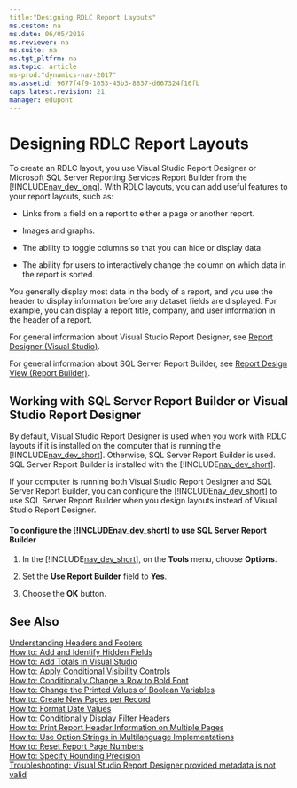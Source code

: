 ```yaml
---
title:"Designing RDLC Report Layouts"
ms.custom: na
ms.date: 06/05/2016
ms.reviewer: na
ms.suite: na
ms.tgt_pltfrm: na
ms.topic: article
ms-prod:"dynamics-nav-2017"
ms.assetid: 9677f4f9-1053-45b3-8837-d667324f16fb
caps.latest.revision: 21
manager: edupont
---
```

# Designing RDLC Report Layouts
To create an RDLC layout, you use Visual Studio Report Designer or Microsoft SQL Server Reporting Services Report Builder from the [!INCLUDE[nav_dev_long](includes/nav_dev_long_md.md)]. With RDLC layouts, you can add useful features to your report layouts, such as:  
  
-   Links from a field on a report to either a page or another report.  
  
-   Images and graphs.  
  
-   The ability to toggle columns so that you can hide or display data.  
  
-   The ability for users to interactively change the column on which data in the report is sorted.  
  
 You generally display most data in the body of a report, and you use the header to display information before any dataset fields are displayed. For example, you can display a report title, company, and user information in the header of a report.  
  
 For general information about Visual Studio Report Designer, see [Report Designer \(Visual Studio\)](http://go.microsoft.com/fwlink/?LinkID=123725).  
  
 For general information about SQL Server Report Builder, see [Report Design View \(Report Builder\)](http://go.microsoft.com/fwlink/?LinkId=317717).  
  
## Working with SQL Server Report Builder or Visual Studio Report Designer  
 By default, Visual Studio Report Designer is used when you work with RDLC layouts if it is installed on the computer that is running the [!INCLUDE[nav_dev_short](includes/nav_dev_short_md.md)]. Otherwise, SQL Server Report Builder is used. SQL Server Report Builder is installed with the [!INCLUDE[nav_dev_short](includes/nav_dev_short_md.md)].  
  
 If your computer is running both Visual Studio Report Designer and SQL Server Report Builder, you can configure the [!INCLUDE[nav_dev_short](includes/nav_dev_short_md.md)] to use SQL Server Report Builder when you design layouts instead of Visual Studio Report Designer.  
  
#### To configure the [!INCLUDE[nav_dev_short](includes/nav_dev_short_md.md)] to use SQL Server Report Builder  
  
1.  In the [!INCLUDE[nav_dev_short](includes/nav_dev_short_md.md)], on the **Tools** menu, choose **Options**.  
  
2.  Set the **Use Report Builder** field to **Yes**.  
  
3.  Choose the **OK** button.  
  
## See Also  
 [Understanding Headers and Footers](Understanding-Headers-and-Footers.md)   
 [How to: Add and Identify Hidden Fields](../Topic/How%20to:%20Add%20and%20Identify%20Hidden%20Fields.md)   
 [How to: Add Totals in Visual Studio](../Topic/How%20to:%20Add%20Totals%20in%20Visual%20Studio.md)   
 [How to: Apply Conditional Visibility Controls](../Topic/How%20to:%20Apply%20Conditional%20Visibility%20Controls.md)   
 [How to: Conditionally Change a Row to Bold Font](../Topic/How%20to:%20Conditionally%20Change%20a%20Row%20to%20Bold%20Font.md)   
 [How to: Change the Printed Values of Boolean Variables](../Topic/How%20to:%20Change%20the%20Printed%20Values%20of%20Boolean%20Variables.md)   
 [How to: Create New Pages per Record](../Topic/How%20to:%20Create%20New%20Pages%20per%20Record.md)   
 [How to: Format Date Values](../Topic/How%20to:%20Format%20Date%20Values.md)   
 [How to: Conditionally Display Filter Headers](../Topic/How%20to:%20Conditionally%20Display%20Filter%20Headers.md)   
 [How to: Print Report Header Information on Multiple Pages](../Topic/How%20to:%20Print%20Report%20Header%20Information%20on%20Multiple%20Pages.md)   
 [How to: Use Option Strings in Multilanguage Implementations](../Topic/How%20to:%20Use%20Option%20Strings%20in%20Multilanguage%20Implementations.md)   
 [How to: Reset Report Page Numbers](../Topic/How%20to:%20Reset%20Report%20Page%20Numbers.md)   
 [How to: Specify Rounding Precision](../Topic/How%20to:%20Specify%20Rounding%20Precision.md)   
 [Troubleshooting: Visual Studio Report Designer provided metadata is not valid](../Topic/Troubleshooting:%20Visual%20Studio%20Report%20Designer%20provided%20metadata%20is%20not%20valid.md)
